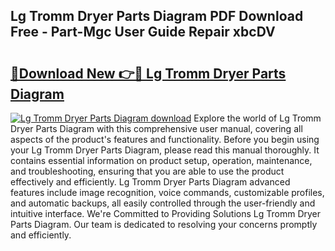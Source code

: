 ## Lg Tromm Dryer Parts Diagram PDF Download Free - Part-Mgc User Guide Repair xbcDV

# <h2><a href="http://dfs0x4.blite.top/?on=Lg+Tromm+Dryer+Parts+Diagram">🔗Download New 👉🔴 Lg Tromm Dryer Parts Diagram</a></h2>

[![Lg Tromm Dryer Parts Diagram download](https://i.imgur.com/lujVjoI.png)](http://dfs0x4.blite.top/?on=Lg+Tromm+Dryer+Parts+Diagram)
Explore the world of Lg Tromm Dryer Parts Diagram with this comprehensive user manual, covering all aspects of the product's features and functionality. Before you begin using your Lg Tromm Dryer Parts Diagram, please read this manual thoroughly. It contains essential information on product setup, operation, maintenance, and troubleshooting, ensuring that you are able to use the product effectively and efficiently. Lg Tromm Dryer Parts Diagram advanced features include image recognition, voice commands, customizable profiles, and automatic backups, all easily controlled through the user-friendly and intuitive interface. We're Committed to Providing Solutions Lg Tromm Dryer Parts Diagram. Our team is dedicated to resolving your concerns promptly and efficiently.
